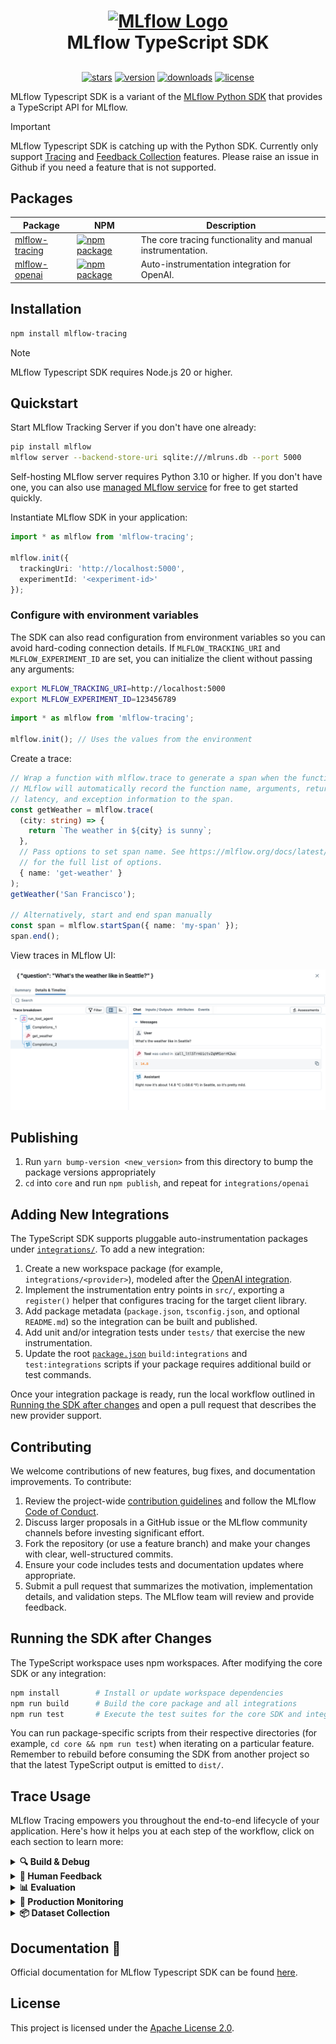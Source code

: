 <h1 align="center" style="border-bottom: none">
    <div>
        <a href="https://mlflow.org/"><picture>
            <img alt="MLflow Logo" src="https://raw.githubusercontent.com/mlflow/mlflow/refs/heads/master/assets/logo.svg" width="200" />
        </picture></a>
        <br>
        MLflow TypeScript SDK
    </div>
</h1>
<h2 align="center" style="border-bottom: none"></h2>

<p align="center">
  <a href="https://github.com/mlflow/mlflow"><img src="https://img.shields.io/github/stars/mlflow/mlflow?style=social" alt="stars"></a>
  <a href="https://www.npmjs.com/package/mlflow-tracing"><img src="https://img.shields.io/npm/v/mlflow-tracing.svg" alt="version"></a>
  <a href="https://www.npmjs.com/package/mlflow-tracing"><img src="https://img.shields.io/npm/dt/mlflow-tracing.svg" alt="downloads"></a>
  <a href="https://github.com/mlflow/mlflow/blob/main/LICENSE"><img src="https://img.shields.io/github/license/mlflow/mlflow" alt="license"></a>
</p>

MLflow Typescript SDK is a variant of the [MLflow Python SDK](https://github.com/mlflow/mlflow) that provides a TypeScript API for MLflow.

> [!IMPORTANT]
> MLflow Typescript SDK is catching up with the Python SDK. Currently only support [Tracing]() and [Feedback Collection]() features. Please raise an issue in Github if you need a feature that is not supported.

## Packages

| Package                                | NPM                                                                                                                                         | Description                                                |
| -------------------------------------- | ------------------------------------------------------------------------------------------------------------------------------------------- | ---------------------------------------------------------- |
| [mlflow-tracing](./core)               | [![npm package](https://img.shields.io/npm/v/mlflow-tracing?style=flat-square)](https://www.npmjs.com/package/mlflow-tracing)               | The core tracing functionality and manual instrumentation. |
| [mlflow-openai](./integrations/openai) | [![npm package](https://img.shields.io/npm/v/mlflow-tracing-openai?style=flat-square)](https://www.npmjs.com/package/mlflow-tracing-openai) | Auto-instrumentation integration for OpenAI.               |

## Installation

```bash
npm install mlflow-tracing
```

> [!NOTE]
> MLflow Typescript SDK requires Node.js 20 or higher.

## Quickstart

Start MLflow Tracking Server if you don't have one already:

```bash
pip install mlflow
mlflow server --backend-store-uri sqlite:///mlruns.db --port 5000
```

Self-hosting MLflow server requires Python 3.10 or higher. If you don't have one, you can also use [managed MLflow service](https://mlflow.org/#get-started) for free to get started quickly.

Instantiate MLflow SDK in your application:

```typescript
import * as mlflow from 'mlflow-tracing';

mlflow.init({
  trackingUri: 'http://localhost:5000',
  experimentId: '<experiment-id>'
});
```

### Configure with environment variables

The SDK can also read configuration from environment variables so you can avoid
hard-coding connection details. If `MLFLOW_TRACKING_URI` and
`MLFLOW_EXPERIMENT_ID` are set, you can initialize the client without passing
any arguments:

```bash
export MLFLOW_TRACKING_URI=http://localhost:5000
export MLFLOW_EXPERIMENT_ID=123456789
```

```typescript
import * as mlflow from 'mlflow-tracing';

mlflow.init(); // Uses the values from the environment
```

Create a trace:

```typescript
// Wrap a function with mlflow.trace to generate a span when the function is called.
// MLflow will automatically record the function name, arguments, return value,
// latency, and exception information to the span.
const getWeather = mlflow.trace(
  (city: string) => {
    return `The weather in ${city} is sunny`;
  },
  // Pass options to set span name. See https://mlflow.org/docs/latest/genai/tracing/app-instrumentation/typescript-sdk
  // for the full list of options.
  { name: 'get-weather' }
);
getWeather('San Francisco');

// Alternatively, start and end span manually
const span = mlflow.startSpan({ name: 'my-span' });
span.end();
```

View traces in MLflow UI:

![MLflow Tracing UI](https://github.com/mlflow/mlflow/blob/891fed9a746477f808dd2b82d3abb2382293c564/docs/static/images/llms/tracing/quickstart/openai-tool-calling-trace-detail.png?raw=true)

## Publishing

1. Run `yarn bump-version <new_version>` from this directory to bump the package versions appropriately
2. `cd` into `core` and run `npm publish`, and repeat for `integrations/openai`

## Adding New Integrations

The TypeScript SDK supports pluggable auto-instrumentation packages under [`integrations/`](./integrations). To add a new integration:

1. Create a new workspace package (for example, `integrations/<provider>`), modeled after the [OpenAI integration](./integrations/openai).
2. Implement the instrumentation entry points in `src/`, exporting a `register()` helper that configures tracing for the target client library.
3. Add package metadata (`package.json`, `tsconfig.json`, and optional `README.md`) so the integration can be built and published.
4. Add unit and/or integration tests under `tests/` that exercise the new instrumentation.
5. Update the root [`package.json`](./package.json) `build:integrations` and `test:integrations` scripts if your package requires additional build or test commands.

Once your integration package is ready, run the local workflow outlined in [Running the SDK after changes](#running-the-sdk-after-changes) and open a pull request that describes the new provider support.

## Contributing

We welcome contributions of new features, bug fixes, and documentation improvements. To contribute:

1. Review the project-wide [contribution guidelines](../../CONTRIBUTING.md) and follow the MLflow [Code of Conduct](../../CODE_OF_CONDUCT.rst).
2. Discuss larger proposals in a GitHub issue or the MLflow community channels before investing significant effort.
3. Fork the repository (or use a feature branch) and make your changes with clear, well-structured commits.
4. Ensure your code includes tests and documentation updates where appropriate.
5. Submit a pull request that summarizes the motivation, implementation details, and validation steps. The MLflow team will review and provide feedback.

## Running the SDK after Changes

The TypeScript workspace uses npm workspaces. After modifying the core SDK or any integration:

```bash
npm install        # Install or update workspace dependencies
npm run build      # Build the core package and all integrations
npm run test       # Execute the test suites for the core SDK and integrations
```

You can run package-specific scripts from their respective directories (for example, `cd core && npm run test`) when iterating on a particular feature. Remember to rebuild before consuming the SDK from another project so that the latest TypeScript output is emitted to `dist/`.

## Trace Usage

MLflow Tracing empowers you throughout the end-to-end lifecycle of your application. Here's how it helps you at each step of the workflow, click on each section to learn more:

<details>
<summary><strong>🔍 Build & Debug</strong></summary>

<table>
<tr>
<td width="60%">

#### Smooth Debugging Experience

MLflow's tracing capabilities provide deep insights into what happens beneath the abstractions of your application, helping you precisely identify where issues occur.

[Learn more →](https://mlflow.org/docs/latest/genai/tracing/observe-with-traces)

</td>
<td width="40%">

![Trace Debug](https://raw.githubusercontent.com/mlflow/mlflow/master/docs/static/images/llms/tracing/genai-trace-debug.png)

</td>
</tr>
</table>

</details>

<details>
<summary><strong>💬 Human Feedback</strong></summary>

<table>
<tr>
<td width="60%">

#### Track Annotation and User Feedback Attached to Traces

Collecting and managing feedback is essential for improving your application. MLflow Tracing allows you to attach user feedback and annotations directly to traces, creating a rich dataset for analysis.

This feedback data helps you understand user satisfaction, identify areas for improvement, and build better evaluation datasets based on real user interactions.

[Learn more →](https://mlflow.org/docs/latest/genai/tracing/collect-user-feedback)

</td>
<td width="40%">

![Human Feedback](https://raw.githubusercontent.com/mlflow/mlflow/master/docs/static/images/llms/tracing/genai-human-feedback.png)

</td>
</tr>
</table>

</details>

<details>
<summary><strong>📊 Evaluation</strong></summary>

<table>
<tr>
<td width="60%">

#### Systematic Quality Assessment Throughout Your Application

Evaluating the performance of your application is crucial, but creating a reliable evaluation process can be challenging. Traces serve as a rich data source, helping you assess quality with precise metrics for all components.

When combined with MLflow's evaluation capabilities, you get a seamless experience for assessing and improving your application's performance.

[Learn more →](https://mlflow.org/docs/latest/genai/eval-monitor)

</td>
<td width="40%">

![Evaluation](https://raw.githubusercontent.com/mlflow/mlflow/master/docs/static/images/llms/tracing/genai-trace-evaluation.png)

</td>
</tr>
</table>

</details>

<details>
<summary><strong>🚀 Production Monitoring</strong></summary>

<table>
<tr>
<td width="60%">

#### Monitor Applications with Your Favorite Observability Stack

Machine learning projects don't end with the first launch. Continuous monitoring and incremental improvement are critical to long-term success.

Integrated with various observability platforms such as Databricks, Datadog, Grafana, and Prometheus, MLflow Tracing provides a comprehensive solution for monitoring your applications in production.

[Learn more →](https://mlflow.org/docs/latest/genai/tracing/prod-tracing)

</td>
<td width="40%">

![Monitoring](https://raw.githubusercontent.com/mlflow/mlflow/master/docs/static/images/llms/tracing/genai-monitoring.png)

</td>
</tr>
</table>

</details>

<details>
<summary><strong>📦 Dataset Collection</strong></summary>

<table>
<tr>
<td width="60%">

#### Create High-Quality Evaluation Datasets from Production Traces

Traces from production are invaluable for building comprehensive evaluation datasets. By capturing real user interactions and their outcomes, you can create test cases that truly represent your application's usage patterns.

This comprehensive data capture enables you to create realistic test scenarios, validate model performance on actual usage patterns, and continuously improve your evaluation datasets.

[Learn more →](https://mlflow.org/docs/latest/genai/tracing/search-traces#creating-evaluation-datasets)

</td>
<td width="40%">

![Dataset Collection](https://raw.githubusercontent.com/mlflow/mlflow/master/docs/static/images/llms/tracing/genai-trace-dataset.png)

</td>
</tr>
</table>

</details>

## Documentation 📘

Official documentation for MLflow Typescript SDK can be found [here](https://mlflow.org/docs/latest/genai/tracing/app-instrumentation/typescript-sdk).

## License

This project is licensed under the [Apache License 2.0](https://github.com/mlflow/mlflow/blob/master/LICENSE.txt).
